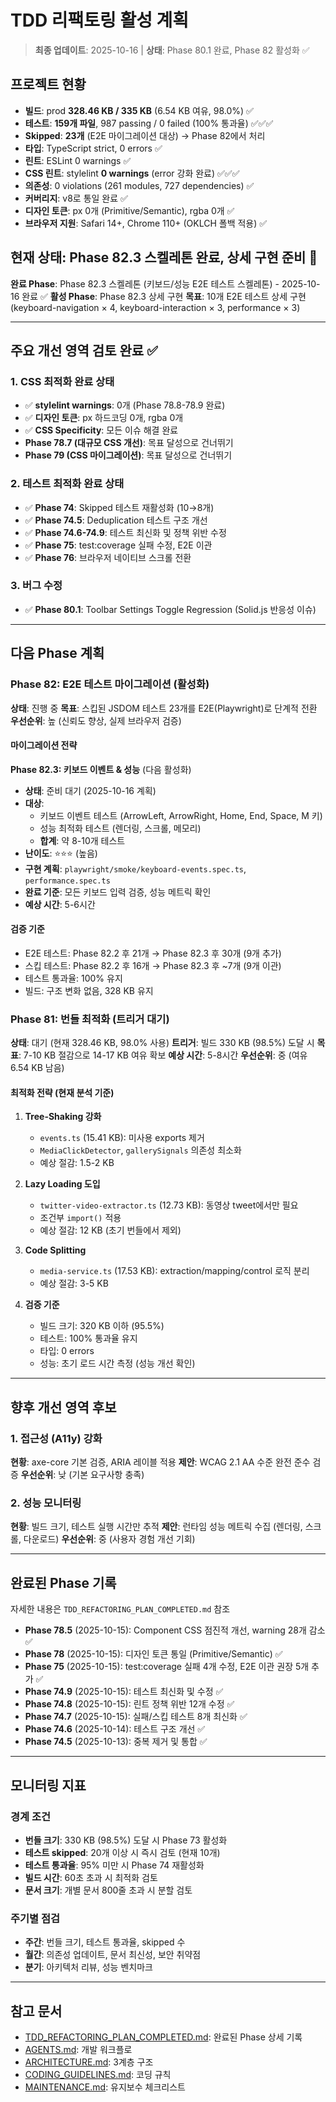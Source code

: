 # TDD 리팩토링 활성 계획

> **최종 업데이트**: 2025-10-16 | **상태**: Phase 80.1 완료, Phase 82 활성화 ✅

## 프로젝트 현황

- **빌드**: prod **328.46 KB / 335 KB** (6.54 KB 여유, 98.0%) ✅
- **테스트**: **159개 파일**, 987 passing / 0 failed (100% 통과율) ✅✅✅
- **Skipped**: **23개** (E2E 마이그레이션 대상) → Phase 82에서 처리
- **타입**: TypeScript strict, 0 errors ✅
- **린트**: ESLint 0 warnings ✅
- **CSS 린트**: stylelint **0 warnings** (error 강화 완료) ✅✅✅
- **의존성**: 0 violations (261 modules, 727 dependencies) ✅
- **커버리지**: v8로 통일 완료 ✅
- **디자인 토큰**: px 0개 (Primitive/Semantic), rgba 0개 ✅
- **브라우저 지원**: Safari 14+, Chrome 110+ (OKLCH 폴백 적용) ✅

## 현재 상태: Phase 82.3 스켈레톤 완료, 상세 구현 준비 🚀

**완료 Phase**: Phase 82.3 스켈레톤 (키보드/성능 E2E 테스트 스켈레톤) -
2025-10-16 완료 ✅ **활성 Phase**: Phase 82.3 상세 구현 **목표**: 10개 E2E
테스트 상세 구현 (keyboard-navigation × 4, keyboard-interaction × 3, performance
× 3)

---

## 주요 개선 영역 검토 완료 ✅

### 1. CSS 최적화 완료 상태

- ✅ **stylelint warnings**: 0개 (Phase 78.8-78.9 완료)
- ✅ **디자인 토큰**: px 하드코딩 0개, rgba 0개
- ✅ **CSS Specificity**: 모든 이슈 해결 완료
- **Phase 78.7 (대규모 CSS 개선)**: 목표 달성으로 건너뛰기
- **Phase 79 (CSS 마이그레이션)**: 목표 달성으로 건너뛰기

### 2. 테스트 최적화 완료 상태

- ✅ **Phase 74**: Skipped 테스트 재활성화 (10→8개)
- ✅ **Phase 74.5**: Deduplication 테스트 구조 개선
- ✅ **Phase 74.6-74.9**: 테스트 최신화 및 정책 위반 수정
- ✅ **Phase 75**: test:coverage 실패 수정, E2E 이관
- ✅ **Phase 76**: 브라우저 네이티브 스크롤 전환

### 3. 버그 수정

- ✅ **Phase 80.1**: Toolbar Settings Toggle Regression (Solid.js 반응성 이슈)

---

## 다음 Phase 계획

### Phase 82: E2E 테스트 마이그레이션 (활성화)

**상태**: 진행 중 **목표**: 스킵된 JSDOM 테스트 23개를 E2E(Playwright)로 단계적
전환 **우선순위**: 높 (신뢰도 향상, 실제 브라우저 검증)

#### 마이그레이션 전략

**Phase 82.3: 키보드 이벤트 & 성능** (다음 활성화)

- **상태**: 준비 대기 (2025-10-16 계획)
- **대상**:
  - 키보드 이벤트 테스트 (ArrowLeft, ArrowRight, Home, End, Space, M 키)
  - 성능 최적화 테스트 (렌더링, 스크롤, 메모리)
  - **합계**: 약 8-10개 테스트
- **난이도**: ⭐⭐⭐ (높음)
- **구현 계획**: `playwright/smoke/keyboard-events.spec.ts`,
  `performance.spec.ts`
- **완료 기준**: 모든 키보드 입력 검증, 성능 메트릭 확인
- **예상 시간**: 5-6시간

#### 검증 기준

- E2E 테스트: Phase 82.2 후 21개 → Phase 82.3 후 30개 (9개 추가)
- 스킵 테스트: Phase 82.2 후 16개 → Phase 82.3 후 ~7개 (9개 이관)
- 테스트 통과율: 100% 유지
- 빌드: 구조 변화 없음, 328 KB 유지

### Phase 81: 번들 최적화 (트리거 대기)

**상태**: 대기 (현재 328.46 KB, 98.0% 사용) **트리거**: 빌드 330 KB (98.5%) 도달
시 **목표**: 7-10 KB 절감으로 14-17 KB 여유 확보 **예상 시간**: 5-8시간
**우선순위**: 중 (여유 6.54 KB 남음)

#### 최적화 전략 (현재 분석 기준)

1. **Tree-Shaking 강화**
   - `events.ts` (15.41 KB): 미사용 exports 제거
   - `MediaClickDetector`, `gallerySignals` 의존성 최소화
   - 예상 절감: 1.5-2 KB

2. **Lazy Loading 도입**
   - `twitter-video-extractor.ts` (12.73 KB): 동영상 tweet에서만 필요
   - 조건부 `import()` 적용
   - 예상 절감: 12 KB (초기 번들에서 제외)

3. **Code Splitting**
   - `media-service.ts` (17.53 KB): extraction/mapping/control 로직 분리
   - 예상 절감: 3-5 KB

4. **검증 기준**
   - 빌드 크기: 320 KB 이하 (95.5%)
   - 테스트: 100% 통과율 유지
   - 타입: 0 errors
   - 성능: 초기 로드 시간 측정 (성능 개선 확인)

---

## 향후 개선 영역 후보

### 1. 접근성 (A11y) 강화

**현황**: axe-core 기본 검증, ARIA 레이블 적용 **제안**: WCAG 2.1 AA 수준 완전
준수 검증 **우선순위**: 낮 (기본 요구사항 충족)

### 2. 성능 모니터링

**현황**: 빌드 크기, 테스트 실행 시간만 추적 **제안**: 런타임 성능 메트릭 수집
(렌더링, 스크롤, 다운로드) **우선순위**: 중 (사용자 경험 개선 기회)

---

## 완료된 Phase 기록

자세한 내용은 `TDD_REFACTORING_PLAN_COMPLETED.md` 참조

- **Phase 78.5** (2025-10-15): Component CSS 점진적 개선, warning 28개 감소 ✅
- **Phase 78** (2025-10-15): 디자인 토큰 통일 (Primitive/Semantic) ✅
- **Phase 75** (2025-10-15): test:coverage 실패 4개 수정, E2E 이관 권장 5개 추가
  ✅
- **Phase 74.9** (2025-10-15): 테스트 최신화 및 수정 ✅
- **Phase 74.8** (2025-10-15): 린트 정책 위반 12개 수정 ✅
- **Phase 74.7** (2025-10-15): 실패/스킵 테스트 8개 최신화 ✅
- **Phase 74.6** (2025-10-14): 테스트 구조 개선 ✅
- **Phase 74.5** (2025-10-13): 중복 제거 및 통합 ✅

---

## 모니터링 지표

### 경계 조건

- **번들 크기**: 330 KB (98.5%) 도달 시 Phase 73 활성화
- **테스트 skipped**: 20개 이상 시 즉시 검토 (현재 10개)
- **테스트 통과율**: 95% 미만 시 Phase 74 재활성화
- **빌드 시간**: 60초 초과 시 최적화 검토
- **문서 크기**: 개별 문서 800줄 초과 시 분할 검토

### 주기별 점검

- **주간**: 번들 크기, 테스트 통과율, skipped 수
- **월간**: 의존성 업데이트, 문서 최신성, 보안 취약점
- **분기**: 아키텍처 리뷰, 성능 벤치마크

---

## 참고 문서

- [TDD_REFACTORING_PLAN_COMPLETED.md](./TDD_REFACTORING_PLAN_COMPLETED.md):
  완료된 Phase 상세 기록
- [AGENTS.md](../AGENTS.md): 개발 워크플로
- [ARCHITECTURE.md](./ARCHITECTURE.md): 3계층 구조
- [CODING_GUIDELINES.md](./CODING_GUIDELINES.md): 코딩 규칙
- [MAINTENANCE.md](./MAINTENANCE.md): 유지보수 체크리스트
